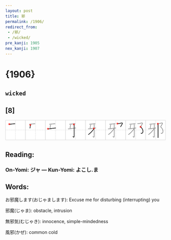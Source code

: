 ```yaml
---
layout: post
title: 邪
permalink: /1906/
redirect_from:
 - /邪/
 - /wicked/
pre_kanji: 1905
nex_kanji: 1907
---
```


# {1906}

## `wicked`

## [8]

<div class="stroke"><img src="../images/E982AA.png" /></div>

## Reading:

### On-Yomi: ジャ &mdash; Kun-Yomi: よこし.ま

## Words:

お邪魔します(おじゃまします): Excuse me for disturbing (interrupting) you

邪魔(じゃま): obstacle, intrusion

無邪気(むじゃき): innocence, simple-mindedness

風邪(かぜ): common cold
